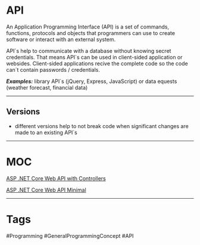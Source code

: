 # API

An Application Programming Interface (API) is a set of commands, functions, protocols and objects that programmers can use to create software or interact with an external system.

API´s help to communicate with a database without knowing secret credentials. That means API´s can be used in client-sided application or websides. Client-sided applications recive the complete code so the code can´t contain passwords / credentials.

***Examples:***  library API´s (jQuery, Express, JavaScript) or data equests (weather forecast, financial data)

***

## Versions

- different versions help to not break code when significant changes are made to an existing API´s

***

# MOC

[ASP .NET Core Web API with Controllers](https://github.com/lucasmenke/notes/blob/work/content/API.NET-Core-Controllers.md)

[ASP .NET Core Web API Minimal](https://github.com/lucasmenke/notes/blob/work/content/API.NET-Core-Minimal.md)

***

# Tags

#Programming #GeneralProgrammingConcept #API 
